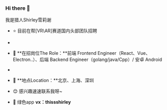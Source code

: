 ### Hi there 👋
我是猎人Shirley雪莉谢
- ⭐ 目前在帮[VR\AR]赛道国内头部团队招聘
- 
- 🌱 **在招岗位The Role：**前端 Frontend Engineer（React、Vue、Electron..）、后端 Backend Engineer（golang/java/Cpp）/  安卓 Android
- 
- 📌 **地点Location：**北京、上海、深圳


- 😊 感兴趣速速联系我呀~
- 💬 绿色app **vx：thissshirley**
<!--
**Shirleyee/Shirleyee** is a ✨ _special_ ✨ repository because its `README.md` (this file) appears on your GitHub profile.

Here are some ideas to get you started:


- 📫 
- 😄 Pronouns: ...
- ⚡ Fun fact: ...
-->
